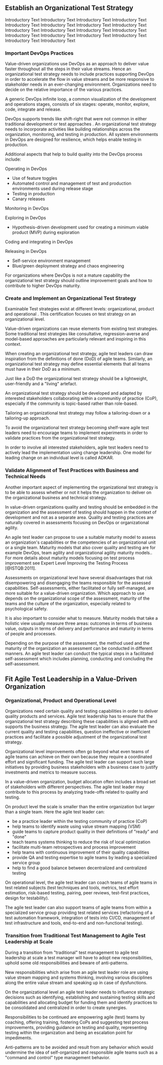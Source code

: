 ﻿## Establish an Organizational Test Strategy

Introductory Text Introductory Text Introductory Text Introductory Text Introductory Text Introductory Text Introductory Text Introductory Text Introductory Text Introductory Text Introductory Text Introductory Text Introductory Text Introductory Text Introductory Text Introductory Text Introductory Text Introductory Text

### Important DevOps Practices 

Value-driven organizations use DevOps as an approach to deliver value faster throughout all the steps in their value streams. Hence an organizational test strategy needs to include practices supporting DevOps in order to accelerate the flow in value streams and be more responsive to stakeholder needs in an ever-changing environment. Organizations need to decide on the relative importance of the various practices.

A generic DevOps infinite loop, a common visualization of the development and operations stages, consists of six stages: operate, monitor, explore, code, integrate and release.

DevOps supports trends like shift-right that were not common in either traditional development or test approaches . An organizational test strategy needs to incorporate activities like building relationships across the organization, monitoring, and testing in production. All system environments in DevOps are designed for resilience, which helps enable testing in production.

Additional aspects that help to build quality into the DevOps process include:

Operating in DevOps

* Use of feature toggles
* Automated control and management of test and production environments used during release stage
* Testing in production
* Canary releases

Monitoring in DevOps

Exploring in DevOps

* Hypothesis-driven development used for creating a minimum viable product (MVP) during exploration

Coding and integrating in DevOps

Releasing in DevOps

* Self-service environment management
* Blue/green deployment strategy and chaos engineering

For organizations where DevOps is not a mature capability the organizational test strategy should outline improvement goals and how to contribute to higher DevOps maturity.

### Create and Implement an Organizational Test Strategy

Examinable Test strategies exist at different levels: organizational, product and operational . This certification focuses on test strategy on an organizational level.

Value-driven organizations can reuse elements from existing test strategies. Some traditional test strategies like consultative, regression-averse and model-based approaches are particularly relevant and inspiring in this context.

When creating an organizational test strategy, agile test leaders can draw inspiration from the definitions of done (DoD) of agile teams. Similarly, an organizational test strategy may define essential elements that all teams must have in their DoD as a minimum.

Just like a DoD the organizational test strategy should be a lightweight, user-friendly and a "living" artefact.

An organizational test strategy should be developed and adapted by interested stakeholders collaborating within a communitiy of practice (CoP), especially if the community is topic-based rather than role-based.

Tailoring an organizational test strategy may follow a tailoring-down or a tailoring-up approach.

To avoid the organizational test strategy becoming shelf-ware agile test leaders need to encourage teams to implement experiments in order to validate practices from the organizational test strategy.

In order to involve all interested stakeholders, agile test leaders need to actively lead the implementation using change leadership. One model for leading change on an individual level is called ADKAR.

### Validate Alignment of Test Practices with Business and Technical Needs 

Another important aspect of implementing the organizational test strategy is to be able to assess whether or not it helps the organization to deliver on the organizational business and technical strategy.

In value-driven organizations quality and testing should be embedded in the organization and the assessment of testing should happen in the context of development and not as a separate area. Quality and testing practices are naturally covered in assessments focusing on DevOps or organizational agility.

An agile test leader can propose to use a suitable maturity model to assess an organization's capabilities or the competencies of an organizational unit or a single team. Maturity models that also cover quality and testing are for example DevOps, team agility and organizational agility maturity models.. For more details about maturity models focusing on test process improvement see Expert Level Improving the Testing Process [@ISTQB:2011].

Assessments on organizational level have several disadvantages that risk disempowering and disengaging the teams responsible for the assessed capabilities. Self-assessments, either facilitated or fully self-managed, are more suitable for a value-driven organization. Which approach to use depends on the organizational scope of the assessment, maturity of the teams and the culture of the organization, especially related to psychological safety.

It is also important to consider what to measure. Maturity models that take a holistic view usually measure three areas: outcomes in terms of business value, outputs in terms of delivery and performance and maturity in terms of people and processes.

Depending on the purpose of the assessment, the method used and the maturity of the organization an assessment can be conducted in different manners. An agile test leader can conduct the typical steps in a facilitated self-assessment which includes planning, conducting and concluding the self-assessment.

## Fit Agile Test Leadership in a Value-Driven Organization

### Organizational, Product and Operational Level

Organizations need certain quality and testing capabilities in order to deliver quality products and services. Agile test leadership has to ensure that the organizational test strategy describing these capabilities is aligned with and supports the business strategy. The agile test leader can also evaluate the current quality and testing capabilities, question ineffective or inefficient practices and facilitate a possible adjustment of the organizational test strategy.

Organizational level improvements often go beyond what even teams of agile teams can achieve on their own because they require a coordinated effort and significant funding. The agile test leader can support such large initiatives by providing business stakeholders with a business case to justify investments and metrics to measure success.

In a value-driven organization, budget allocation often includes a broad set of stakeholders with different perspectives. The agile test leader may contribute to this process by analyzing trade-offs related to quality and testing.

On product level the scale is smaller than the entire organization but larger than a single team. Here the agile test leader can:

* be a practice leader within the testing community of practice (CoP)
* help teams to identify waste using value stream mapping (VSM)
* guide teams to capture product quality in their definitions of "ready" and "done"
* teach teams systems thinking to reduce the risk of local optimization
* facilitate multi-team retrospectives and process improvement
* help teams with continuous improvement of their quality capabilities
* provide QA and testing expertise to agile teams by leading a specialized service group
* help to find a good balance between decentralized and centralized testing

On operational level, the agile test leader can coach teams of agile teams in test related subjects (test techniques and tools, metrics, test effort estimation, risk-based testing, pairing, peer reviews, test-first practices, design for testability).

The agile test leader can also support teams of agile teams from within a specialized service group providing test related services (refactoring of a test automation framework, integration of tests into CI/CD, management of test infrastructure and tools, end-to-end and non-functional testing).

### Transition from Traditional Test Management to Agile Test Leadership at Scale

During a transition from "traditional" test management to agile test leadership at scale a test manager will have to adopt new responsibilities, uphold some old responsibilities and beware of anti-patterns.

New responsibilities which arise from an agile test leader role are using value stream mapping and systems thinking, involving various disciplines along the entire value stream and speaking up in case of dysfunctions.

On the organizational level an agile test leader needs to influence strategic decisions such as identifying, establishing and sustaining testing skills and capabilities and allocating budget for funding them and identify practices to be consolidated and centralized in order to create synergies.

Responsibilities to be continued are empowering agile (test) teams by coaching, offering training, fostering CoPs and suggesting test process improvements, providing guidance on testing and quality, representing testing within the organization and being an escalation point for impediments.

Anti-patterns are to be avoided and result from any behavior which would undermine the idea of self-organized and responsible agile teams such as a "command and control" type management behavior.